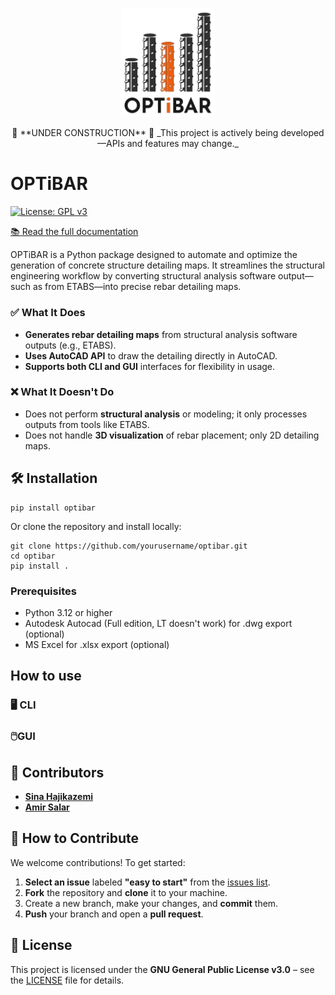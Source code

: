


<p align="center">
  <img src="logo.png" alt="OPTiBAR Logo" width="150"/>
</p>

<p align="center">
  🚧 **UNDER CONSTRUCTION** 🚧  
  _This project is actively being developed—APIs and features may change._
</p>


# OPTiBAR
[![License: GPL v3](https://img.shields.io/badge/License-GPLv3-blue.svg)](./LICENSE)

[📚 Read the full documentation](https://optibar.readthedocs.io/)  

OPTiBAR is a Python package designed to automate and optimize the generation of concrete structure detailing maps. It streamlines the structural engineering workflow by converting structural analysis software output—such as from ETABS—into precise rebar detailing maps.

### ✅ What It Does

- **Generates rebar detailing maps** from structural analysis software outputs (e.g., ETABS).
- **Uses AutoCAD API** to draw the detailing directly in AutoCAD.
- **Supports both CLI and GUI** interfaces for flexibility in usage.
<!-- - **Integrates with major structural analysis tools** to automate rebar detailing. -->

### ❌ What It Doesn't Do

- Does not perform **structural analysis** or modeling; it only processes outputs from tools like ETABS.
- Does not handle **3D visualization** of rebar placement; only 2D detailing maps.

## 🛠️ Installation
```
pip install optibar
```
Or clone the repository and install locally:

```
git clone https://github.com/yourusername/optibar.git
cd optibar
pip install .
```


### Prerequisites
- Python 3.12 or higher
- Autodesk Autocad (Full edition, LT doesn't work) for .dwg export (optional)
- MS Excel for .xlsx export (optional)

## How to use

### 🖥️ CLI

### 🖱️GUI

##  👥 Contributors

- [**Sina Hajikazemi**](https://sinahkazemi.github.io)
- [**Amir Salar**](https://github.com/AmirSLRM)

## 🤝 How to Contribute

We welcome contributions! To get started:

1. **Select an issue** labeled **"easy to start"** from the [issues list](https://github.com/OPTiBAR/OPTiBAR/issues).
2. **Fork** the repository and **clone** it to your machine.
3. Create a new branch, make your changes, and **commit** them.
4. **Push** your branch and open a **pull request**.

## 📄 License

This project is licensed under the **GNU General Public License v3.0** – see the [LICENSE](LICENSE) file for details.